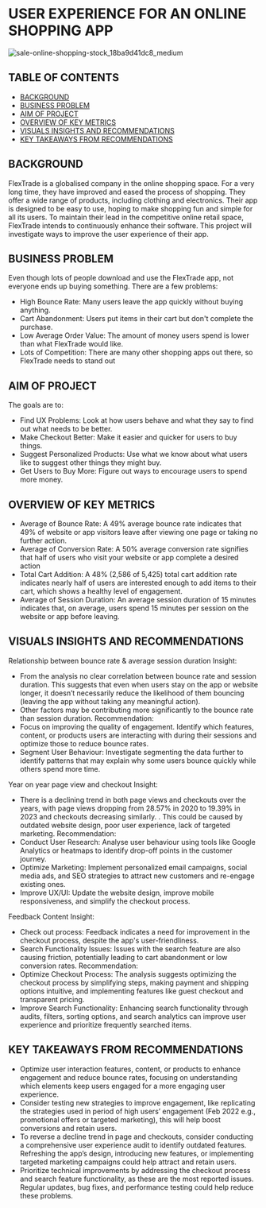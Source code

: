 # USER EXPERIENCE FOR AN ONLINE SHOPPING APP

![sale-online-shopping-stock_18ba9d41dc8_medium](https://github.com/user-attachments/assets/6d8648a8-993b-4998-ab1d-4fcda85d9e2c)




## TABLE OF CONTENTS
-	[BACKGROUND](#BACKGROUND)
-	[BUSINESS PROBLEM](#BUSINESS-PROBLEM)
-	[AIM OF PROJECT](#AIM-OF-PROJECT)
-	[OVERVIEW OF KEY METRICS](#OVERVIEW-OF-KEY-METRICS)
-	[VISUALS INSIGHTS AND RECOMMENDATIONS](#VISUALS-INSIGHTS-AND-RECOMMENDATIONS)
-	[KEY TAKEAWAYS FROM RECOMMENDATIONS](#KEY-TAKEAWAYS-FROM-RECOMMENDATIONS)

## BACKGROUND
FlexTrade is a globalised company in the online shopping space.
For a very long time, they have improved and eased the process of shopping. They offer a wide range of products, including clothing and electronics.
Their app is designed to be easy to use, hoping to make shopping fun and simple for all its users.
To maintain their lead in the competitive online retail space, FlexTrade intends to continuously enhance their software. This project will investigate ways to improve the user experience of their app.

## BUSINESS PROBLEM
Even though lots of people download and use the FlexTrade app, not everyone ends up buying something. There are a few problems: 
- High Bounce Rate: Many users leave the app quickly without buying anything. 
- Cart Abandonment: Users put items in their cart but don't complete the purchase.
- Low Average Order Value: The amount of money users spend is lower than what FlexTrade would like. 
- Lots of Competition: There are many other shopping apps out there, so FlexTrade needs to stand out

## AIM OF PROJECT
The goals are to: 
- Find UX Problems: Look at how users behave and what they say to find out what needs to be better.
-	Make Checkout Better: Make it easier and quicker for users to buy things. 
- Suggest Personalized Products: Use what we know about what users like to suggest other things they might buy. 
-	Get Users to Buy More: Figure out ways to encourage users to spend more money.

## OVERVIEW OF KEY METRICS
- Average of Bounce Rate: A 49% average bounce rate indicates that 49% of website or app visitors leave after viewing one page or taking no further action.
- Average of Conversion Rate: A 50% average conversion rate signifies that half of users who visit your website or app complete a desired action
- Total Cart Addition: A 48% (2,586 of 5,425) total cart addition rate indicates nearly half of users are interested enough to add items to their cart, which shows a healthy level of engagement.
- Average of Session Duration: An average session duration of 15 minutes indicates that, on average, users spend 15 minutes per session on the website or app before leaving. 

## VISUALS INSIGHTS AND RECOMMENDATIONS
Relationship between bounce rate & average session duration
Insight:
-	From the analysis no clear correlation between bounce rate and session duration. This suggests that even when users stay on the app or website longer, it doesn’t necessarily reduce the likelihood of them bouncing (leaving the app without taking any meaningful action). 
-	Other factors may be contributing more significantly to the bounce rate than session duration.
Recommendation:
-	Focus on improving the quality of engagement. Identify which features, content, or products users are interacting with during their sessions and optimize those to reduce bounce rates.
-	Segment User Behaviour: Investigate segmenting the data further to identify patterns that may explain why some users bounce quickly while others spend more time.

Year on year page view and checkout 
Insight:
-	There is a declining trend in both page views and checkouts over the years, with page views dropping from 28.57% in 2020 to 19.39% in 2023 and checkouts decreasing similarly. . This could be caused by outdated website design, poor user experience, lack of targeted marketing.
Recommendation:
-	Conduct User Research: Analyse user behaviour using tools like Google Analytics or heatmaps to identify drop-off points in the customer journey.
-	Optimize Marketing: Implement personalized email campaigns, social media ads, and SEO strategies to attract new customers and re-engage existing ones.
-	Improve UX/UI: Update the website design, improve mobile responsiveness, and simplify the checkout process.

Feedback Content 
Insight:
-	Check out process: Feedback indicates a need for improvement in the checkout process, despite the app's user-friendliness. 
-	Search Functionality Issues: Issues with the search feature are also causing friction, potentially leading to cart abandonment or low conversion rates.
Recommendation:
-	Optimize Checkout Process: The analysis suggests optimizing the checkout process by simplifying steps, making payment and shipping options intuitive, and implementing features like guest checkout and transparent pricing.
-	Improve Search Functionality: Enhancing search functionality through audits, filters, sorting options, and search analytics can improve user experience and prioritize frequently searched items.

## KEY TAKEAWAYS FROM RECOMMENDATIONS
-	Optimize user interaction features, content, or products to enhance engagement and reduce bounce rates, focusing on understanding which elements keep users engaged for a more engaging user experience.
-	Consider testing new strategies to improve engagement, like replicating the strategies used in period of high users’ engagement (Feb 2022 e.g., promotional offers or targeted marketing), this will help boost conversions and retain users.
-	To reverse a decline trend in page and checkouts, consider conducting a comprehensive user experience audit to identify outdated features. Refreshing the app’s design, introducing new features, or implementing targeted marketing campaigns could help attract and retain users.
-	Prioritize technical improvements by addressing the checkout process and search feature functionality, as these are the most reported issues. Regular updates, bug fixes, and performance testing could help reduce these problems.









